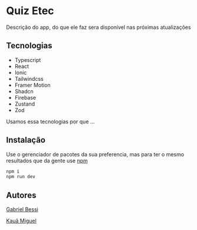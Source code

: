 # Quiz Etec
Descrição do app, do que ele faz sera disponível nas próximas atualizações

## Tecnologias
- Typescript
- React
- Ionic
- Tailwindcss
- Framer Motion
- Shadcn
- Firebase
- Zustand
- Zod

Usamos essa tecnologias por que ...

## Instalação

Use o gerenciador de pacotes da sua preferencia, mas para ter o mesmo resultados que da gente use [npm](https://www.npmjs.com)

```bash
npm i
npm run dev
```

## Autores

[Gabriel Bessi](https://github.com/EyzRyder)

[Kauã Miguel](https://github.com/Kc1t)

